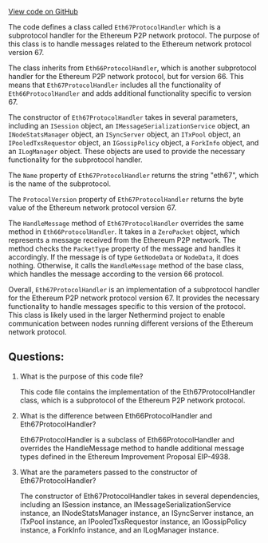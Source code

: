 [View code on GitHub](https://github.com/NethermindEth/nethermind/src/Nethermind/Nethermind.Network/P2P/Subprotocols/Eth/V67/Eth67ProtocolHandler.cs)

The code defines a class called `Eth67ProtocolHandler` which is a subprotocol handler for the Ethereum P2P network protocol. The purpose of this class is to handle messages related to the Ethereum network protocol version 67. 

The class inherits from `Eth66ProtocolHandler`, which is another subprotocol handler for the Ethereum P2P network protocol, but for version 66. This means that `Eth67ProtocolHandler` includes all the functionality of `Eth66ProtocolHandler` and adds additional functionality specific to version 67.

The constructor of `Eth67ProtocolHandler` takes in several parameters, including an `ISession` object, an `IMessageSerializationService` object, an `INodeStatsManager` object, an `ISyncServer` object, an `ITxPool` object, an `IPooledTxsRequestor` object, an `IGossipPolicy` object, a `ForkInfo` object, and an `ILogManager` object. These objects are used to provide the necessary functionality for the subprotocol handler.

The `Name` property of `Eth67ProtocolHandler` returns the string "eth67", which is the name of the subprotocol.

The `ProtocolVersion` property of `Eth67ProtocolHandler` returns the byte value of the Ethereum network protocol version 67.

The `HandleMessage` method of `Eth67ProtocolHandler` overrides the same method in `Eth66ProtocolHandler`. It takes in a `ZeroPacket` object, which represents a message received from the Ethereum P2P network. The method checks the `PacketType` property of the message and handles it accordingly. If the message is of type `GetNodeData` or `NodeData`, it does nothing. Otherwise, it calls the `HandleMessage` method of the base class, which handles the message according to the version 66 protocol.

Overall, `Eth67ProtocolHandler` is an implementation of a subprotocol handler for the Ethereum P2P network protocol version 67. It provides the necessary functionality to handle messages specific to this version of the protocol. This class is likely used in the larger Nethermind project to enable communication between nodes running different versions of the Ethereum network protocol.
## Questions: 
 1. What is the purpose of this code file?
    
    This code file contains the implementation of the Eth67ProtocolHandler class, which is a subprotocol of the Ethereum P2P network protocol.

2. What is the difference between Eth66ProtocolHandler and Eth67ProtocolHandler?
    
    Eth67ProtocolHandler is a subclass of Eth66ProtocolHandler and overrides the HandleMessage method to handle additional message types defined in the Ethereum Improvement Proposal EIP-4938.

3. What are the parameters passed to the constructor of Eth67ProtocolHandler?
    
    The constructor of Eth67ProtocolHandler takes in several dependencies, including an ISession instance, an IMessageSerializationService instance, an INodeStatsManager instance, an ISyncServer instance, an ITxPool instance, an IPooledTxsRequestor instance, an IGossipPolicy instance, a ForkInfo instance, and an ILogManager instance.